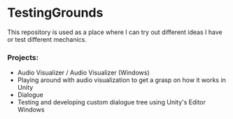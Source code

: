 # TestingGrounds
This repository is used as a place where I can try out different ideas I have or test different mechanics.

### Projects:
  + Audio Visualizer / Audio Visualizer (Windows)
  + Playing around with audio visualization to get a grasp on how it works in Unity
  + Dialogue
  + Testing and developing custom dialogue tree using Unity's Editor Windows
